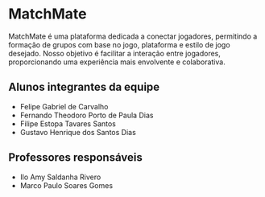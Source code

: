 
# MatchMate

MatchMate é uma plataforma dedicada a conectar jogadores, permitindo a formação de grupos com base no jogo, plataforma e estilo de jogo desejado. Nosso objetivo é facilitar a interação entre jogadores, proporcionando uma experiência mais envolvente e colaborativa.

## Alunos integrantes da equipe

* Felipe Gabriel de Carvalho
* Fernando Theodoro Porto de Paula Dias
* Filipe Estopa Tavares Santos
* Gustavo Henrique dos Santos Dias

## Professores responsáveis

* Ilo Amy Saldanha Rivero
* Marco Paulo Soares Gomes




